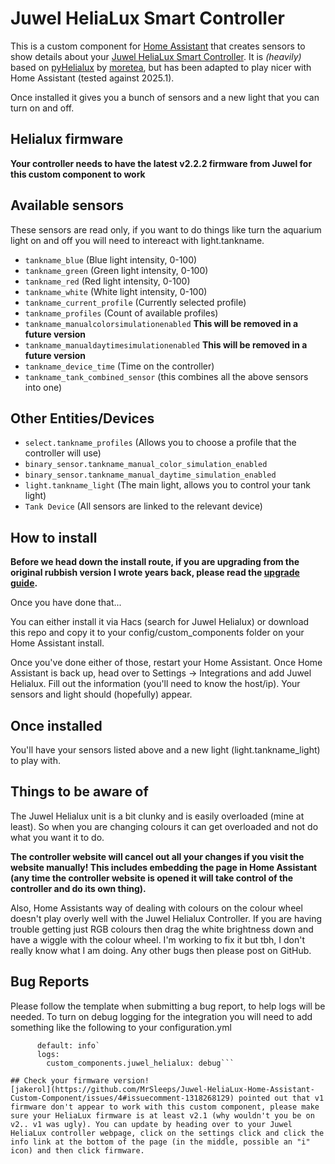 
# Juwel HeliaLux Smart Controller

This is a custom component for [Home Assistant](https://www.home-assistant.io/) that creates sensors to show details about your [Juwel HeliaLux Smart Controller](https://www.juwel-aquarium.co.uk/Products/Lighting/LED/HeliaLux-LED/HeliaLux-SmartControl/). It is *(heavily)* based on [pyHelialux](https://github.com/moretea/pyHelialux) by [moretea](https://github.com/moretea), but has been adapted to play nicer with Home Assistant (tested against 2025.1).

Once installed it gives you a bunch of sensors and a new light that you can turn on and off.

## Helialux firmware
**Your controller needs to have the latest v2.2.2 firmware from Juwel for this custom component to work**

## Available sensors

These sensors are read only, if you want to do things like turn the aquarium light on and off you will need to intereact with light.tankname.

* `tankname_blue` (Blue light intensity, 0-100)
* `tankname_green` (Green light intensity, 0-100)
* `tankname_red` (Red light intensity, 0-100)
* `tankname_white` (White light intensity, 0-100)
* `tankname_current_profile` (Currently selected profile)
* `tankname_profiles` (Count of available profiles)
* `tankname_manualcolorsimulationenabled` **This will be removed in a future version**
* `tankname_manualdaytimesimulationenabled` **This will be removed in a future version**
* `tankname_device_time` (Time on the controller)
* `tankname_tank_combined_sensor` (this combines all the above sensors into one)

## Other Entities/Devices
* `select.tankname_profiles` (Allows you to choose a profile that the controller will use)
* `binary_sensor.tankname_manual_color_simulation_enabled`
* `binary_sensor.tankname_manual_daytime_simulation_enabled`
* `light.tankname_light` (The main light, allows you to control your tank light)
* `Tank Device` (All sensors are linked to the relevant device)


## How to install

**Before we head down the install route, if you are upgrading from the original rubbish version I wrote years back, please read the [upgrade guide](https://github.com/MrSleeps/Juwel-HeliaLux-Home-Assistant-Custom-Component/blob/main/UPGRADE.md).**

Once you have done that...

You can either install it via Hacs (search for Juwel Helialux) or download this repo and copy it to your config/custom_components folder on your Home Assistant install.

Once you've done either of those, restart your Home Assistant. Once Home Assistant is back up, head over to Settings -> Integrations and add Juwel Helialux. Fill out the information (you'll need to know the host/ip). Your sensors and light should (hopefully) appear.

## Once installed

You'll have your sensors listed above and a new light (light.tankname_light) to play with.

## Things to be aware of

The Juwel Helialux unit is a bit clunky and is easily overloaded (mine at least). So when you are changing colours it can get overloaded and not do what you want it to do. 

**The controller website will cancel out all your changes if you visit the website manually! This includes embedding the page in Home Assistant (any time the controller website is opened it will take control of the controller and do its own thing).**

Also, Home Assistants way of dealing with colours on the colour wheel doesn't play overly well with the Juwel Helialux Controller. If you are having trouble getting just RGB colours then drag the white brightness down and have a wiggle with the colour wheel. I'm working to fix it but tbh, I don't really know what I am doing. Any other bugs then please post on GitHub.

## Bug Reports
Please follow the template when submitting a bug report, to help logs will be needed. To turn on debug logging for the integration you will need to add something like the following to your configuration.yml
```    logger:
      default: info`
      logs:
        custom_components.juwel_helialux: debug```

## Check your firmware version!
[jakerol](https://github.com/MrSleeps/Juwel-HeliaLux-Home-Assistant-Custom-Component/issues/4#issuecomment-1318268129) pointed out that v1 firmware don't appear to work with this custom component, please make sure your HeliaLux firmware is at least v2.1 (why wouldn't you be on v2.. v1 was ugly). You can update by heading over to your Juwel HeliaLux controller webpage, click on the settings click and click the info link at the bottom of the page (in the middle, possible an "i" icon) and then click firmware.
